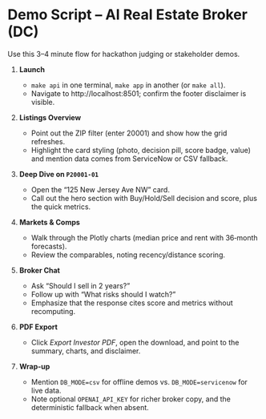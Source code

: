 # Demo Script – AI Real Estate Broker (DC)

Use this 3–4 minute flow for hackathon judging or stakeholder demos.

1. **Launch**
   - `make api` in one terminal, `make app` in another (or `make all`).
   - Navigate to http://localhost:8501; confirm the footer disclaimer is visible.

2. **Listings Overview**
   - Point out the ZIP filter (enter 20001) and show how the grid refreshes.
   - Highlight the card styling (photo, decision pill, score badge, value) and mention data comes from ServiceNow or CSV fallback.

3. **Deep Dive on `P20001-01`**
   - Open the “125 New Jersey Ave NW” card.
   - Call out the hero section with Buy/Hold/Sell decision and score, plus the quick metrics.

4. **Markets & Comps**
   - Walk through the Plotly charts (median price and rent with 36‑month forecasts).
   - Review the comparables, noting recency/distance scoring.

5. **Broker Chat**
   - Ask “Should I sell in 2 years?”
   - Follow up with “What risks should I watch?”
   - Emphasize that the response cites score and metrics without recomputing.

6. **PDF Export**
   - Click *Export Investor PDF*, open the download, and point to the summary, charts, and disclaimer.

7. **Wrap-up**
   - Mention `DB_MODE=csv` for offline demos vs. `DB_MODE=servicenow` for live data.
   - Note optional `OPENAI_API_KEY` for richer broker copy, and the deterministic fallback when absent.

